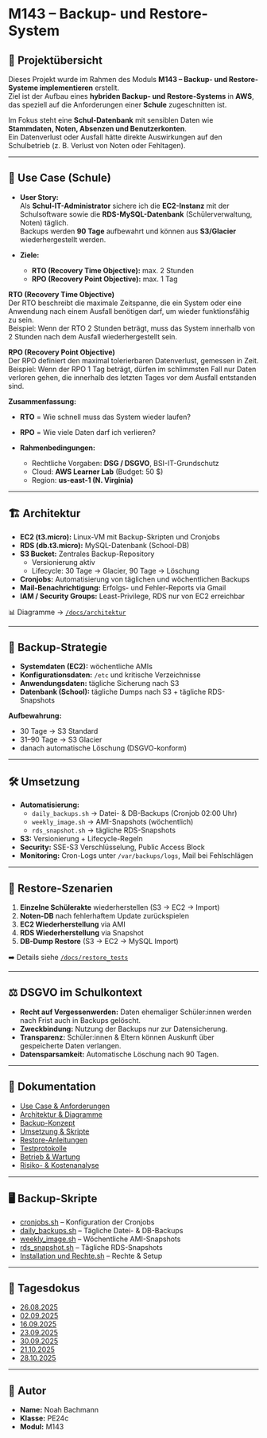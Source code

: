 # M143 – Backup- und Restore-System

## 📌 Projektübersicht
Dieses Projekt wurde im Rahmen des Moduls **M143 – Backup- und Restore-Systeme implementieren** erstellt.  
Ziel ist der Aufbau eines **hybriden Backup- und Restore-Systems** in **AWS**, das speziell auf die Anforderungen einer **Schule** zugeschnitten ist.  

Im Fokus steht eine **Schul-Datenbank** mit sensiblen Daten wie **Stammdaten, Noten, Absenzen und Benutzerkonten**.  
Ein Datenverlust oder Ausfall hätte direkte Auswirkungen auf den Schulbetrieb (z. B. Verlust von Noten oder Fehltagen).

---

## 🎯 Use Case (Schule)
- **User Story:**  
  Als **Schul-IT-Administrator** sichere ich die **EC2-Instanz** mit der Schulsoftware sowie die **RDS-MySQL-Datenbank** (Schülerverwaltung, Noten) täglich.  
  Backups werden **90 Tage** aufbewahrt und können aus **S3/Glacier** wiederhergestellt werden.  

- **Ziele:**  
  - **RTO (Recovery Time Objective):** max. 2 Stunden  
  - **RPO (Recovery Point Objective):** max. 1 Tag  

**RTO (Recovery Time Objective)**  
Der RTO beschreibt die maximale Zeitspanne, die ein System oder eine Anwendung nach einem Ausfall benötigen darf, um wieder funktionsfähig zu sein.  
Beispiel: Wenn der RTO 2 Stunden beträgt, muss das System innerhalb von 2 Stunden nach dem Ausfall wiederhergestellt sein.

**RPO (Recovery Point Objective)**  
Der RPO definiert den maximal tolerierbaren Datenverlust, gemessen in Zeit.  
Beispiel: Wenn der RPO 1 Tag beträgt, dürfen im schlimmsten Fall nur Daten verloren gehen, die innerhalb des letzten Tages vor dem Ausfall entstanden sind.

**Zusammenfassung:**  
- **RTO** = Wie schnell muss das System wieder laufen?  
- **RPO** = Wie viele Daten darf ich verlieren?

- **Rahmenbedingungen:**  
  - Rechtliche Vorgaben: **DSG / DSGVO**, BSI-IT-Grundschutz  
  - Cloud: **AWS Learner Lab** (Budget: 50 $)  
  - Region: **us-east-1 (N. Virginia)**  

---

## 🏗️ Architektur
- **EC2 (t3.micro):** Linux-VM mit Backup-Skripten und Cronjobs  
- **RDS (db.t3.micro):** MySQL-Datenbank (School-DB)  
- **S3 Bucket:** Zentrales Backup-Repository  
  - Versionierung aktiv  
  - Lifecycle: 30 Tage → Glacier, 90 Tage → Löschung  
- **Cronjobs:** Automatisierung von täglichen und wöchentlichen Backups  
- **Mail-Benachrichtigung:** Erfolgs- und Fehler-Reports via Gmail  
- **IAM / Security Groups:** Least-Privilege, RDS nur von EC2 erreichbar  

📊 Diagramme → [`/docs/architektur`](docs/architektur.md)

---

## 🔄 Backup-Strategie
- **Systemdaten (EC2):** wöchentliche AMIs  
- **Konfigurationsdaten:** `/etc` und kritische Verzeichnisse  
- **Anwendungsdaten:** tägliche Sicherung nach S3  
- **Datenbank (School):** tägliche Dumps nach S3 + tägliche RDS-Snapshots  

**Aufbewahrung:**  
- 30 Tage → S3 Standard  
- 31–90 Tage → S3 Glacier  
- danach automatische Löschung (DSGVO-konform)  

---

## 🛠️ Umsetzung
- **Automatisierung:**  
  - `daily_backups.sh` → Datei- & DB-Backups (Cronjob 02:00 Uhr)  
  - `weekly_image.sh` → AMI-Snapshots (wöchentlich)  
  - `rds_snapshot.sh` → tägliche RDS-Snapshots  
- **S3:** Versionierung + Lifecycle-Regeln  
- **Security:** SSE-S3 Verschlüsselung, Public Access Block  
- **Monitoring:** Cron-Logs unter `/var/backups/logs`, Mail bei Fehlschlägen  

---

## 🔁 Restore-Szenarien
1. **Einzelne Schülerakte** wiederherstellen (S3 → EC2 → Import)  
2. **Noten-DB** nach fehlerhaftem Update zurückspielen  
3. **EC2 Wiederherstellung** via AMI  
4. **RDS Wiederherstellung** via Snapshot  
5. **DB-Dump Restore** (S3 → EC2 → MySQL Import)  

➡️ Details siehe [`/docs/restore_tests`](docs/restore_tests)

---

## ⚖️ DSGVO im Schulkontext
- **Recht auf Vergessenwerden:** Daten ehemaliger Schüler:innen werden nach Frist auch in Backups gelöscht.  
- **Zweckbindung:** Nutzung der Backups nur zur Datensicherung.  
- **Transparenz:** Schüler:innen & Eltern können Auskunft über gespeicherte Daten verlangen.  
- **Datensparsamkeit:** Automatische Löschung nach 90 Tagen.  

---

## 📑 Dokumentation
- [Use Case & Anforderungen](docs/01_usecase.md)  
- [Architektur & Diagramme](docs/02_architektur.md)  
- [Backup-Konzept](docs/03_backup_konzept.md)  
- [Umsetzung & Skripte](docs/04_umsetzung.md)  
- [Restore-Anleitungen](docs/05_restore_guides.md)  
- [Testprotokolle](docs/06_testprotokolle.md)  
- [Betrieb & Wartung](docs/07_betrieb_wartung.md)  
- [Risiko- & Kostenanalyse](docs/08_risiko_kosten.md)  

---

## 🖥️ Backup-Skripte
- [cronjobs.sh](docs/scripts/cronjobs.sh) – Konfiguration der Cronjobs  
- [daily_backups.sh](docs/scripts/daily_backups.sh) – Tägliche Datei- & DB-Backups  
- [weekly_image.sh](docs/scripts/weekly_image.sh) – Wöchentliche AMI-Snapshots  
- [rds_snapshot.sh](docs/scripts/rds_snapshot.sh) – Tägliche RDS-Snapshots  
- [Installation und Rechte.sh](docs/scripts/Installation%20und%20Rechte.sh) – Rechte & Setup  

---

## 📅 Tagesdokus
- [26.08.2025](docs/tagesdoku/26.08.2025.md)  
- [02.09.2025](docs/tagesdoku/02.09.2025.md)  
- [16.09.2025](docs/tagesdoku/16.09.2025.md)
- [23.09.2025](docs/tagesdoku/23.09.2025.md)
- [30.09.2025](docs/tagesdoku/30.09.2025.md)
- [21.10.2025](docs/tagesdoku/21.10.2025.md)
- [28.10.2025](docs/tagesdoku/28.10.2025.md)

---

## 👤 Autor
- **Name:** Noah Bachmann  
- **Klasse:** PE24c  
- **Modul:** M143